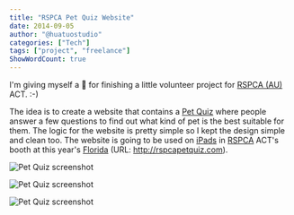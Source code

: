 ```yaml
---
title: "RSPCA Pet Quiz Website"
date: 2014-09-05
author: "@huatuostudio"
categories: ["Tech"]
tags: ["project", "freelance"]
ShowWordCount: true
---
```


I'm giving myself a 🌟 for finishing a little volunteer project for [RSPCA (AU)](http://www.rspca.org.au/ "RSPCA Au") ACT. :-)

The idea is to create a website that contains a [Pet Quiz](http://rspcapetquiz.com "RSPCA pet quiz") where people answer a few questions to find out what kind of pet is the best suitable for them. The logic for the website is pretty simple so I kept the design simple and clean too. The website is going to be used on [iPads](https://www.apple.com/au/ipad/) in [RSPCA](http://www.rspca.org.au/) ACT's booth at this year's [Florida](http://www.floriadeaustralia.com/) (URL: http://rspcapetquiz.com).

![Pet Quiz screenshot](https://lh3.googleusercontent.com/pw/AL9nZEVlrRyxDgGGIJbIUZlPf98jBD6bfHH7LyOCHLCvhWzUyW_7_P-2_tokbzbvkM983gsU7lxmy_UpXJZ2Gp8EQ3GBKLYVs_3LTXQ6Q3Ph7tVsR7VEi6SlptWyXU1dYd2pB1TA5LHMr5aUzACocezRSQge=w608-h850-no?authuser=0)

![Pet Quiz screenshot](https://lh3.googleusercontent.com/pw/AL9nZEVaaG3EVFZLMz44eihjK5nsdxwg7jWcpcEcEpwoYQzu0HyUdZgtaP23Xc_PN-xXUszDCWIah9GrrQhVb68UbVhcFrIW4vRlYoto-qCld_AHgg9mzhm96p8s4FemuSpD2rpDSglhtebVvIdgAeeMJIyn=w608-h850-no?authuser=0)

![Pet Quiz screenshot](https://lh3.googleusercontent.com/pw/AL9nZEWE0bbi6ehHcMUkKAaDKypNavezWFPUxuTxro3o2QZ8Ergjfs-2JTJUthHToMcdK5xtq4bjq2lT0fvZDDVb2hB0XSgOkqwJZUfhvQLzkHudJRXJ-0BtdSUQnrr0LgS5vGl_hnYcDlQZG_KCHZULF_Rx=w620-h432-no?authuser=0)
